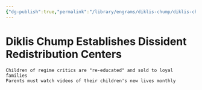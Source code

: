 ```yaml
---
{"dg-publish":true,"permalink":"/library/engrams/diklis-chump/diklis-chump-establishes-dissident-redistribution-centers/"}
---
```


# Diklis Chump Establishes Dissident Redistribution Centers
	Children of regime critics are "re-educated" and sold to loyal families
	Parents must watch videos of their children's new lives monthly

